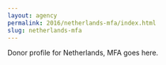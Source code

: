 ```yaml
---
layout: agency
permalink: 2016/netherlands-mfa/index.html
slug: netherlands-mfa
---
```


Donor profile for Netherlands, MFA goes here.

